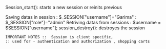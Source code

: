   Session_start(): starts a new session or reinits previous 

Saving datas in session : $_SESSION["username"]="Garima"
                        : $_SESSION["role"]="admin"
  Retriving datas from sessions :  $username = $SESSION["username"];
  session_destroy():         destroyes the session 
   
    IMPORTANT NOTES ::  Session is client specific,
    :: used for - authentication and authorization , shopping carts
    